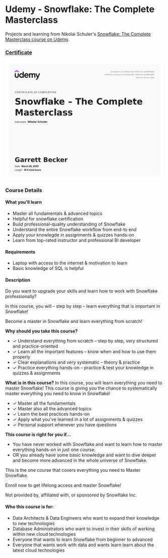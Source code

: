 # Udemy - Snowflake: The Complete Masterclass

Projects and learning from Nikolai Schuler's [Snowflake: The Complete Masterclass course on Udemy](https://www.udemy.com/course/snowflake-masterclass).

### [Certificate](https://www.udemy.com/certificate/UC-f13c4beb-d8cb-4726-bc7e-e8cb8843bdf9/)

!["Certificate"](./Certificate.jpg)

### Course Details

#### What you'll learn
- Master all fundamentals & advanced topics
- Helpful for snowflake certification
- Build professional-quality understanding of Snowflake
- Understand the entire Snowflake workflow from end-to end
- Apply your knowlegde in assignments & quizzes hands-on
- Learn from top-rated instructor and professional BI developer

#### Requirements
- Laptop with access to the internet & motivation to learn
- Basic knowledge of SQL is helpful

#### Description
Do you want to upgrade your skills and learn how to work with Snowflake professionally?

In this course, you will – step by step – learn everything that is important in Snowflake!

Become a master in Snowflake and learn everything from scratch!

**Why should you take this course?**
- ✓ Understand everything from scratch – step by step, very structured and practice-oriented
- ✓ Learn all the important features – know when and how to use them properly
- ✓ Clear explanations and very systematic – theory & practice
- ✓ Practice everything hands-on – practice & test your knowledge in quizzes & assignments

**What is in this course?**
In this course, you will learn everything you need to master Snowflake!
This course is giving you the chance to systematically master everything you need to know in Snowflake!
- ✓ Master all the fundamentals
- ✓ Master also all the advanced topics
- ✓ Learn the best practices hands-on
- ✓ Apply what you’ve learned in a lot of assignments & quizzes
- ✓ Personal support whenever you have questions

**This course is right for you if...**
- You have never worked with Snowflake and want to learn how to master everything hands-on in just one course.
- OR you already have some basic knowledge and want to dive deeper and become more advanced in the whole universe of Snowflake.

This is the one course that covers everything you need to Master Snowflake.

Enroll now to get lifelong access and master Snowflake!

Not provided by, affiliated with, or sponsored by Snowflake Inc.

#### Who this course is for:
- Data Architects & Data Engineers who want to expand their knowledge to new technologies
- Database Administrators who want to invest in their skills of working within new cloud technologies
- Everyone that wants to learn Snowflake from beginner to advanced
- Everyone that wants work with data and wants learn learn about the latest cloud technologies
